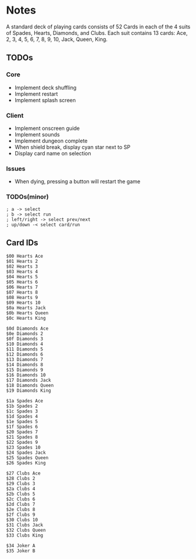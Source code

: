 # Notes

A standard deck of playing cards consists of 52 Cards in each of the 4 suits of Spades, Hearts, Diamonds, and Clubs. 
Each suit contains 13 cards: Ace, 2, 3, 4, 5, 6, 7, 8, 9, 10, Jack, Queen, King.

## TODOs

### Core

- Implement deck shuffling
- Implement restart
- Implement splash screen

### Client

- Implement onscreen guide
- Implement sounds
- Implement dungeon complete
- When shield break, display cyan star next to SP
- Display card name on selection

### Issues

- When dying, pressing a button will restart the game

### TODOs(minor)

```
; a -> select
; b -> select run
; left/right -> select prev/next
; up/down -< select card/run
```

## Card IDs

```
$00 Hearts Ace
$01 Hearts 2
$02 Hearts 3
$03 Hearts 4
$04 Hearts 5
$05 Hearts 6
$06 Hearts 7
$07 Hearts 8
$08 Hearts 9
$09 Hearts 10
$0a Hearts Jack
$0b Hearts Queen
$0c Hearts King

$0d Diamonds Ace
$0e Diamonds 2
$0f Diamonds 3
$10 Diamonds 4
$11 Diamonds 5
$12 Diamonds 6
$13 Diamonds 7
$14 Diamonds 8
$15 Diamonds 9
$16 Diamonds 10
$17 Diamonds Jack
$18 Diamonds Queen
$19 Diamonds King

$1a Spades Ace
$1b Spades 2
$1c Spades 3
$1d Spades 4
$1e Spades 5
$1f Spades 6
$20 Spades 7
$21 Spades 8
$22 Spades 9
$23 Spades 10
$24 Spades Jack
$25 Spades Queen
$26 Spades King

$27 Clubs Ace
$28 Clubs 2
$29 Clubs 3
$2a Clubs 4
$2b Clubs 5
$2c Clubs 6
$2d Clubs 7
$2e Clubs 8
$2f Clubs 9
$30 Clubs 10
$31 Clubs Jack
$32 Clubs Queen
$33 Clubs King

$34 Joker A
$35 Joker B
```